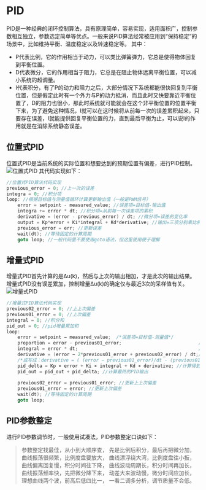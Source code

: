 # PID
PID是一种经典的闭环控制算法，具有原理简单，容易实现，适用面积广，控制参数相互独立，参数选定简单等优点。一般来说PID算法经常被应用到“保持稳定”的场景中，比如维持平衡、温度稳定以及转速稳定等。
其中：
* P代表比例，它的作用相当于动力，可以类比弹簧弹力，它总是使得物体回复到平衡位置。
* D代表微分，它的作用相当于阻力，它总是在阻止物体远离平衡位置，可以减小系统的超调量。
* I代表积分，有了P的动力和阻力之后，大部分情况下系统都能很快回复到平衡位置，但是假定此时有一个外力与P的动力抵消，而且此时又快要靠近平衡位置了，D的阻力也很小，那此时系统就可能就会在这个非平衡位置的位置平衡下来，为了避免这种情况，I就可以在这时候将从前每一次的误差累积起来，只要存在误差，I就能提供回复平衡位置的力，直到最后平衡为止，可以说I的作用就是在消除系统静态误差。
## 位置式PID
位置式PID是当前系统的实际位置和想要达到的预期位置有偏差，进行PID控制。
![位置式PID](https://pic3.zhimg.com/v2-ba7a2e24948bfb28f39b686283004682_r.jpg)
其代码实现如下：
```cpp
//位置式PID算法代码实现
previous_error = 0; //上一次的误差
integra = 0; //积分项
loop: //根据目标值与测量值循环计算更新输出值（一般是PWM信号）
    error = setpoint - measured_value; //误差项=目标值-输出值
    integra += error * dt; //积分项=从前每一次误差项的累积
    derivative = (error - previous_error) / dt; //微分项=误差的变化率
    output = Kp*error + Ki*integral + Kd*derivative; //输出=三项分别乘比例系数
    previous_error = err; //更新误差
    wait(dt); //等待固定的计算周期
    goto loop; //一般代码里不要使用goto语法，但这里使用便于理解
```
## 增量式PID
增量式PID首先计算的是Δu(k)，然后与上次的输出相加，才是此次的输出结果。增量式PID没有误差累加，控制增量Δu(k)的确定仅与最近3次的采样值有关。
![增量式PID](https://pic4.zhimg.com/v2-031a076e7ce9bc9d17ac86bcf4d6922b_r.jpg)
```cpp
//增量式PID算法代码实现
previous02_error = 0; //上上次偏差
previous01_error = 0; //上次偏差
integral = 0; //积分和
pid_out = 0; //pid增量累加和
loop:
    error = setpoint − measured_value;  /*误差项=目标值-测量值*/
    proportion = error - previous01_error;                            /*比例项=误差项-上次偏差*/
    integral = error * dt;                                            /*积分项=误差项的累计*/
    derivative = (error − 2*previous01_error + previous02_error) / dt;/*微分项=上次误差与上上次误差的变化率*/
    /*或写成：derivative = ( (error − previous01_error)/dt - (previous01_error - previous02_error)/dt )*/
    pid_delta = Kp × error + Ki × integral + Kd × derivative; //计算得到PID增量
    pid_out = pid_out + pid_delta; //计算最终的PID输出
​
    previous02_error = previous01_error; //更新上上次偏差
    previous01_error = error; //更新上次偏差
    wait(dt); //等待固定的计算周期
    goto loop;
```
## PID参数整定
进行PID参数调节时，一般使用试凑法，PID参数整定口诀如下：
> 参数整定找最佳，从小到大顺序查，
> 先是比例后积分，最后再把微分加，
> 曲线振荡很频繁，比例度盘要放大，
> 曲线漂浮绕大湾，比例度盘往小扳，
> 曲线偏离回复慢，积分时间往下降，
> 曲线波动周期长，积分时间再加长，
> 曲线振荡频率快，先把微分降下来，
> 动差大来波动慢，微分时间应加长，
> 理想曲线两个波，前高后低四比一，
> 一看二调多分析，调节质量不会低。
